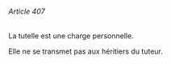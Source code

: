 ###### Article 407

La tutelle est une charge personnelle.

Elle ne se transmet pas aux héritiers du tuteur.

